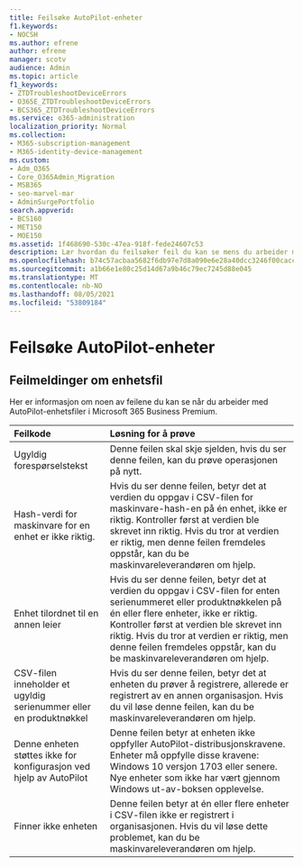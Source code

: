 ```yaml
---
title: Feilsøke AutoPilot-enheter
f1.keywords:
- NOCSH
ms.author: efrene
author: efrene
manager: scotv
audience: Admin
ms.topic: article
f1_keywords:
- ZTDTroubleshootDeviceErrors
- O365E_ZTDTroubleshootDeviceErrors
- BCS365_ZTDTroubleshootDeviceErrors
ms.service: o365-administration
localization_priority: Normal
ms.collection:
- M365-subscription-management
- M365-identity-device-management
ms.custom:
- Adm_O365
- Core_O365Admin_Migration
- MSB365
- seo-marvel-mar
- AdminSurgePortfolio
search.appverid:
- BCS160
- MET150
- MOE150
ms.assetid: 1f468690-530c-47ea-918f-fede24607c53
description: Lær hvordan du feilsøker feil du kan se mens du arbeider med AutoPilot-enhetsfiler i Microsoft 365 Business Premium.
ms.openlocfilehash: b74c57acbaa5682f6db97e7d8a090e6e28a40dcc3246f00cacc7984cb52cc758
ms.sourcegitcommit: a1b66e1e80c25d14d67a9b46c79ec7245d88e045
ms.translationtype: MT
ms.contentlocale: nb-NO
ms.lasthandoff: 08/05/2021
ms.locfileid: "53809184"
---
```

# <a name="troubleshoot-autopilot-device-errors"></a>Feilsøke AutoPilot-enheter

## <a name="device-file-error-messages"></a>Feilmeldinger om enhetsfil

Her er informasjon om noen av feilene du kan se når du arbeider med AutoPilot-enhetsfiler i Microsoft 365 Business Premium. 
  
|**Feilkode**|**Løsning for å prøve**|
|:-----|:-----|
|Ugyldig forespørselstekst  <br/> |Denne feilen skal skje sjelden, hvis du ser denne feilen, kan du prøve operasjonen på nytt.  <br/> |
|Hash-verdi for maskinvare for en enhet er ikke riktig.  <br/> |Hvis du ser denne feilen, betyr det at verdien du oppgav i CSV-filen for maskinvare-hash-en på én enhet, ikke er riktig. Kontroller først at verdien ble skrevet inn riktig. Hvis du tror at verdien er riktig, men denne feilen fremdeles oppstår, kan du be maskinvareleverandøren om hjelp.  <br/> |
|Enhet tilordnet til en annen leier  <br/> |Hvis du ser denne feilen, betyr det at verdien du oppgav i CSV-filen for enten serienummeret eller produktnøkkelen på én eller flere enheter, ikke er riktig. Kontroller først at verdien ble skrevet inn riktig. Hvis du tror at verdien er riktig, men denne feilen fremdeles oppstår, kan du be maskinvareleverandøren om hjelp.  <br/> |
|CSV-filen inneholder et ugyldig serienummer eller en produktnøkkel  <br/> |Hvis du ser denne feilen, betyr det at enheten du prøver å registrere, allerede er registrert av en annen organisasjon. Hvis du vil løse denne feilen, kan du be maskinvareleverandøren om hjelp.  <br/> |
|Denne enheten støttes ikke for konfigurasjon ved hjelp av AutoPilot  <br/> | Denne feilen betyr at enheten ikke oppfyller AutoPilot-distribusjonskravene. Enheter må oppfylle disse kravene:  <br/>  Windows 10 versjon 1703 eller senere.  <br/>  Nye enheter som ikke har vært gjennom Windows ut-av-boksen opplevelse.  <br/> |
|Finner ikke enheten  <br/> |Denne feilen betyr at én eller flere enheter i CSV-filen ikke er registrert i organisasjonen. Hvis du vil løse dette problemet, kan du be maskinvareleverandøren om hjelp.  <br/> |
